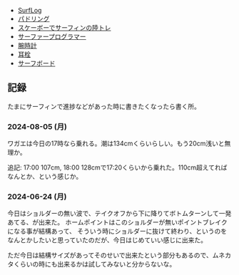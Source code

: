 - [SurfLog](SurfLog)
- [パドリング](%E3%83%91%E3%83%89%E3%83%AA%E3%83%B3%E3%82%B0)
- [スケーボーでサーフィンの陸トレ](%E3%82%B9%E3%82%B1%E3%83%BC%E3%83%9C%E3%83%BC%E3%81%A7%E3%82%B5%E3%83%BC%E3%83%95%E3%82%A3%E3%83%B3%E3%81%AE%E9%99%B8%E3%83%88%E3%83%AC)
- [サーファープログラマー](%E3%82%B5%E3%83%BC%E3%83%95%E3%82%A1%E3%83%BC%E3%83%97%E3%83%AD%E3%82%B0%E3%83%A9%E3%83%9E%E3%83%BC)
- [腕時計](%E8%85%95%E6%99%82%E8%A8%88)
- [耳栓](%E8%80%B3%E6%A0%93)
- [サーフボード](%E3%82%B5%E3%83%BC%E3%83%95%E3%83%9C%E3%83%BC%E3%83%89)

## 記録

たまにサーフィンで進捗などがあった時に書きたくなったら書く所。

### 2024-08-05 (月)

ワガエは今日の17時なら乗れる。潮は134cmくらいらしい。もう20cm浅いと無理か。

追記: 17:00 107cm, 18:00 128cmで17:20くらいから乗れた。110cm超えてればなんとか、という感じか。

### 2024-06-24 (月)

今日はショルダーの無い波で、テイクオフから下に降りてボトムターンして一発あてる、が出来た。
ホームポイントはこのショルダーが無いポイントブレイクになる事が結構あって、
そういう時にショルダーに抜けて終わり、というのをなんとかしたいと思っていたのだが、今日はじめていい感じに出来た。

ただ今日は結構サイズがあってそのせいで出来たという部分もあるので、ムネカタくらいの時にも出来るかは試してみないと分からないな。